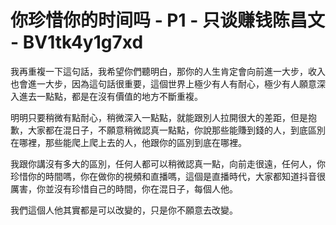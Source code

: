 # 你珍惜你的时间吗 - P1 - 只谈赚钱陈昌文 - BV1tk4y1g7xd

我再重複一下這句話，我希望你們聽明白，那你的人生肯定會向前進一大步，收入也會進一大步，因為這句話很重要，這個世界上極少有人有耐心，極少有人願意深入進去一點點，都是在沒有價值的地方不斷重複。

明明只要稍微有點耐心，稍微深入一點點，就能跟別人拉開很大的差距，但是抱歉，大家都在混日子，不願意稍微認真一點點，你說那些能賺到錢的人，到底區別在哪裡，那些能爬上爬上去的人，他跟你的區別到底在哪裡。

我跟你講沒有多大的區別，任何人都可以稍微認真一點，向前走很遠，任何人，你珍惜你的時間嗎，你在做你的視頻和直播嗎，這個是直播時代，大家都知道抖音很厲害，你並沒有珍惜自己的時間，你在混日子，每個人他。

我們這個人他其實都是可以改變的，只是你不願意去改變。